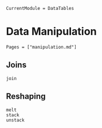 ```@meta
CurrentModule = DataTables
```

# Data Manipulation

```@index
Pages = ["manipulation.md"]
```

## Joins

```@docs
join
```

## Reshaping

```@docs
melt
stack
unstack
```
